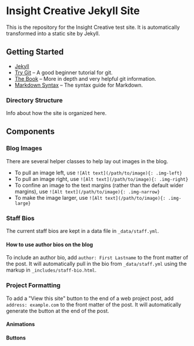 # Insight Creative Jekyll Site

This is the repository for the Insight Creative test site. It is automatically transformed into a static site by Jekyll.

## Getting Started

* [Jekyll](http://jekyllrb.com)
* [Try Git](http://try.github.io) – A good beginner tutorial for git.
* [The Book](http://git-scm.com/book) – More in depth and very helpful git information.
* [Markdown Syntax](http://daringfireball.net/projects/markdown/syntax) – The syntax guide for Markdown.

### Directory Structure

Info about how the site is organized here.

## Components

### Blog Images

There are several helper classes to help lay out images in the blog.

* To pull an image left, use `![Alt text](/path/to/image){: .img-left}`
* To pull an image right, use `![Alt text](/path/to/image){: .img-right}`
* To confine an image to the text margins (rather than the default wider margins), use `![Alt text](/path/to/image){: .img-narrow}`
* To make the image larger, use `![Alt text](/path/to/image){: .img-large}`

### Staff Bios

The current staff bios are kept in a data file in `_data/staff.yml`.

#### How to use author bios on the blog

To include an author bio, add `author: First Lastname` to the front matter of the post. It will automatically pull in the bio from `_data/staff.yml` using the markup in `_includes/staff-bio.html`.

### Project Formatting

To add a "View this site" button to the end of a web project post, add `address: example.com` to the front matter of the post. It will automatically generate the button at the end of the post.

#### Animations

#### Buttons